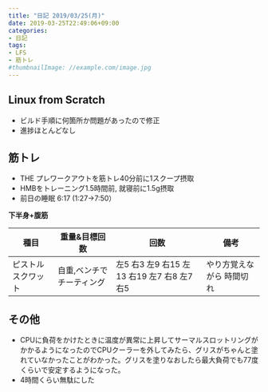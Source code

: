 ```yaml
---
title: "日記 2019/03/25(月)"
date: 2019-03-25T22:49:06+09:00
categories:
- 日記
tags:
- LFS
- 筋トレ
#thumbnailImage: //example.com/image.jpg
---
```


## Linux from Scratch
- ビルド手順に何箇所か問題があったので修正
- 進捗ほとんどなし

## 筋トレ
- THE プレワークアウトを筋トレ40分前に1スクープ摂取
- HMBをトレーニング1.5時間前, 就寝前に1.5g摂取
- 前日の睡眠 6:17 (1:27→7:50）

**下半身+腹筋**

| 種目               | 重量&目標回数             | 回数                                       | 備考                      |
|--------------------|---------------------------|--------------------------------------------|---------------------------|
| ピストルスクワット | 自重,ベンチでチーティング | 左5 右3 左9 右15 左13 右19 左7 右8 左7 右5 | やり方覚えながら 時間切れ |

## その他
<!--more-->

- CPUに負荷をかけたときに温度が異常に上昇してサーマルスロットリングがかかるようになったのでCPUクーラーを外してみたら、グリスがちゃんと塗れていなかったことがわかった。グリスを塗りなおしたら最大負荷でも77度くらいで安定するようになった。
- 4時間くらい無駄にした
